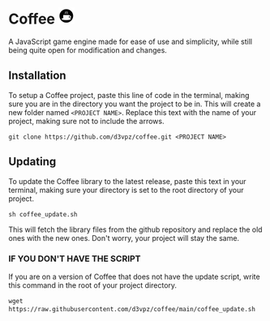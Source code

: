 # Coffee <img src='asset/image/logo.svg' width='32' height='32'>
A JavaScript game engine made for ease of use and simplicity, while still being quite open for modification and changes.

## Installation
To setup a Coffee project, paste this line of code in the terminal, making sure you are in the directory you want the project to be in. This will create a new folder named `<PROJECT NAME>`. Replace this text with the name of your project, making sure not to include the arrows.
```console
git clone https://github.com/d3vpz/coffee.git <PROJECT NAME>
```
## Updating
To update the Coffee library to the latest release, paste this text in your terminal, making sure your directory is set to the root directory of your project.
```console
sh coffee_update.sh
```
This will fetch the library files from the github repository and replace the old ones with the new ones. Don't worry, your project will stay the same.

### IF YOU DON'T HAVE THE SCRIPT
If you are on a version of Coffee that does not have the update script, write this command in the root of your project directory.
```console
wget https://raw.githubusercontent.com/d3vpz/coffee/main/coffee_update.sh
```
